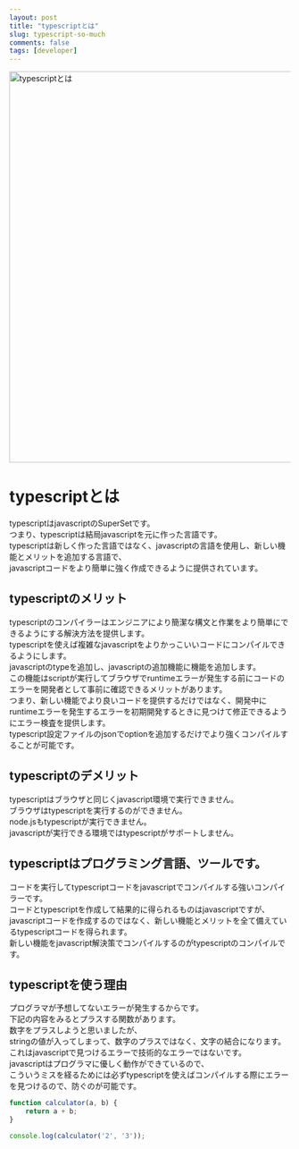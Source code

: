```yaml
---
layout: post
title: "typescriptとは"
slug: typescript-so-much
comments: false
tags: [developer]
---
```

<img src="https://drive.google.com/uc?export=view&id=1GDoTF_NzXa5Vfgc-63SX7EoVypdn3Rov" alt="typescriptとは" width="700">

# typescriptとは
typescriptはjavascriptの<span style="color=red;">SuperSetです。  
つまり、typescriptは結局javascriptを元に作った言語です。  
typescriptは新しく作った言語ではなく、javascriptの言語を使用し、新しい機能とメリットを追加する言語で、  
javascriptコードをより簡単に強く作成できるように提供されています。  

<script async src="https://pagead2.googlesyndication.com/pagead/js/adsbygoogle.js?client=ca-pub-7886659064712565"
     crossorigin="anonymous"></script>
<!-- 디스플레이 광고 -->
<ins class="adsbygoogle"
     style="display:block"
     data-ad-client="ca-pub-7886659064712565"
     data-ad-slot="1939383573"
     data-ad-format="auto"
     data-full-width-responsive="true"></ins>
<script>
     (adsbygoogle = window.adsbygoogle || []).push({});
</script>
  
## typescriptのメリット
typescriptのコンパイラーはエンジニアにより簡潔な構文と作業をより簡単にできるようにする解決方法を提供します。  
typescriptを使えば複雑なjavascriptをよりかっこいいコードにコンパイルできるようにします。  
javascriptのtypeを追加し、javascriptの追加機能に機能を追加します。  
この機能はscriptが実行してブラウザでruntimeエラーが発生する前にコードのエラーを開発者として事前に確認できるメリットがあります。  
つまり、新しい機能でより良いコードを提供するだけではなく、開発中にruntimeエラーを発生するエラーを初期開発するときに見つけて修正できるようにエラー検査を提供します。  
typescript設定ファイルのjsonでoptionを追加するだけでより強くコンパイルすることが可能です。　　

## typescriptのデメリット
typescriptはブラウザと同じくjavascript環境で実行できません。  
ブラウザはtypescriptを実行するのができません。  
node.jsもtypescriptが実行できません。  
javascriptが実行できる環境ではtypescriptがサポートしません。  

## typescriptはプログラミング言語、ツールです。
コードを実行してtypescriptコードをjavascriptでコンパイルする強いコンパイラーです。  
コードとtypescriptを作成して結果的に得られるものはjavascriptですが、  
javascriptコードを作成するのではなく、新しい機能とメリットを全て備えているtypescriptコードを得られます。  
新しい機能をjavascript解決策でコンパイルするのがtypescriptのコンパイルです。  

<script async src="https://pagead2.googlesyndication.com/pagead/js/adsbygoogle.js?client=ca-pub-7886659064712565"
     crossorigin="anonymous"></script>
<!-- 디스플레이 광고 -->
<ins class="adsbygoogle"
     style="display:block"
     data-ad-client="ca-pub-7886659064712565"
     data-ad-slot="1939383573"
     data-ad-format="auto"
     data-full-width-responsive="true"></ins>
<script>
     (adsbygoogle = window.adsbygoogle || []).push({});
</script>
  
## typescriptを使う理由
プログラマが予想してないエラーが発生するからです。  
下記の内容をみるとプラスする関数があります。  
数字をプラスしようと思いましたが、  
stringの値が入ってしまって、数字のプラスではなく、文字の結合になります。   
これはjavascriptで見つけるエラーで技術的なエラーではないです。  
javascriptはプログラマに優しく動作ができているので、  
こういうミスを経るためには必ずtypescriptを使えばコンパイルする際にエラーを見つけるので、防ぐのが可能です。  
```javascript
function calculator(a, b) {
    return a + b;
}

console.log(calculator('2', '3'));
```